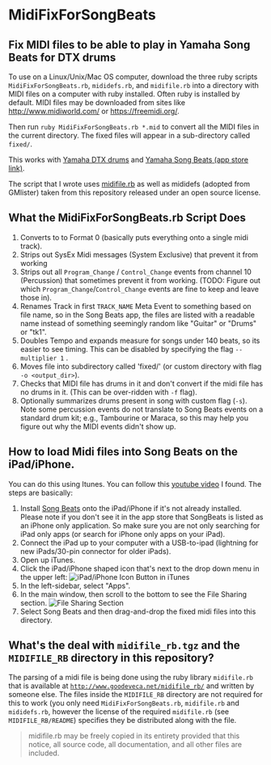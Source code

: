 # MidiFixForSongBeats

## Fix MIDI files to be able to play in Yamaha Song Beats for DTX drums

To use on a Linux/Unix/Mac OS computer, download the three ruby scripts `MidiFixForSongBeats.rb`, `mididefs.rb`, and `midifile.rb` into a directory with MIDI files on a computer with ruby installed.  Often ruby is installed by default.  MIDI files may be downloaded from sites like http://www.midiworld.com/ or https://freemidi.org/.

Then run `ruby MidiFixForSongBeats.rb *.mid` to convert all the MIDI files in the current directory.  The fixed files will appear in a sub-directory called `fixed/`.

This works with [Yamaha DTX drums](https://usa.yamaha.com/products/musical_instruments/drums/el_drums/drum_kits/index.html) and [Yamaha Song Beats (app store link)](https://itunes.apple.com/us/app/song-beats/id546319014).

The script that I wrote uses [midifile.rb](http://www.goodeveca.net/midifile_rb/) as well as mididefs (adopted from GMlister) taken from this repository released under an open source license.

## What the MidiFixForSongBeats.rb Script Does

1. Converts to to Format 0 (basically puts everything onto a single midi track).
2. Strips out SysEx Midi messages (System Exclusive) that prevent it from working
3. Strips out all `Program_Change` / `Control_Change` events from channel 10 (Percussion) that sometimes prevent it from working.  (TODO: Figure out which `Program_Change`/`Control_Change` events are fine to keep and leave those in).
4. Renames Track in first `TRACK_NAME` Meta Event to something based on file name, so in the Song Beats app, the files are listed with a readable name instead of something seemingly random like "Guitar" or "Drums" or "tk1". 
5. Doubles Tempo and expands measure for songs under 140 beats, so its easier to see timing.  This can be disabled by specifying the flag `--multiplier 1` .
6. Moves file into subdirectory called 'fixed/' (or custom directory with flag `-o <output_dir>`).
7. Checks that MIDI file has drums in it and don't convert if the midi file has no drums in it.  (This can be over-ridden with `-f` flag).
8. Optionally summarizes drums present in song with custom flag (`-s`).  Note some percussion events do not translate to Song Beats events on a standard drum kit; e.g., Tambourine or Maraca, so this may help you figure out why the MIDI events didn't show up.

## How to load Midi files into Song Beats on the iPad/iPhone.

You can do this using Itunes.  You can follow this [youtube video](https://www.youtube.com/watch?v=1Pq42dAKwYM) I found.  The steps are basically:

1. Install [Song Beats](https://itunes.apple.com/us/app/song-beats/id546319014) onto the iPad/iPhone if it's not already installed.  Please note if you don't see it in the app store that SongBeats is listed as an iPhone only application.  So make sure you are not only searching for iPad only apps (or search for iPhone only apps on your iPad). 
2. Connect the iPad up to your computer with a USB-to-ipad (lightning for new iPads/30-pin connector for older iPads).
3. Open up iTunes.
4. Click the iPad/iPhone shaped icon that's next to the drop down menu in the upper left:
![iPad/iPhone Icon Button in iTunes](https://support.apple.com/library/content/dam/edam/applecare/images/en_US/mac_apps/itunes/macos-itunes12-5-device-callout.jpg "iPad/iPhone Icon Button in iTunes")
5. In the left-sidebar, select "Apps".
6. In the main window, then scroll to the bottom to see the File Sharing section. ![File Sharing Section](https://support.apple.com/library/content/dam/edam/applecare/images/en_US/mac_apps/itunes/macos-itunes12-5-apps-file-sharing.jpg "File Sharing Section")
7. Select Song Beats and then drag-and-drop the fixed midi files into this directory.

## What's the deal with `midifile_rb.tgz` and the `MIDIFILE_RB` directory in this repository?

The parsing of a midi file is being done using the ruby library `midifile.rb` that is available at [`http://www.goodeveca.net/midifile_rb/`](http://www.goodeveca.net/midifile_rb/) and written by someone else.  The files inside the `MIDIFILE_RB` directory are not required for this to work (you only need `MidiFixForSongBeats.rb`, `midifile.rb` and `mididefs.rb`, however the license of the required  `midifile.rb` (see `MIDIFILE_RB/README`) specifies they be distributed along with the file.

>midifile.rb may be freely copied in its entirety provided that this notice, all source code, all documentation, and all other files are included.

